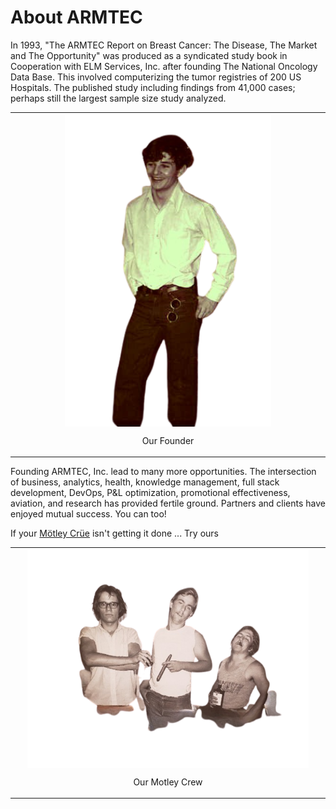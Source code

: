 # About ARMTEC

In 1993, "The ARMTEC Report on Breast Cancer: The Disease, The Market and The Opportunity" was produced as a syndicated study book in Cooperation with ELM Services, Inc. after founding The National Oncology Data Base.  This involved computerizing the tumor registries of 200 US Hospitals.  The published study including findings from 41,000 cases; perhaps still the largest sample size study analyzed. 

<table align="center"><tr><td align="center" width="9999">
<img src="images/media/me_when-.png" align="center" width="330" height="500" alt="ARMTEC Founder">

Our Founder
</td></tr></table>

  
  
Founding ARMTEC, Inc. lead to many more opportunities.  The intersection of business, analytics, health, knowledge management, full stack development, DevOps, P&L optimization, promotional effectiveness, aviation, and research has provided fertile ground.  Partners and clients have enjoyed mutual success.  You can too!

  
If your [Mötley Crüe](https://www.youtube.com/watch?v=kXt5NWY5Ay0&t=59s) isn't getting it done ...
Try ours  
<table align="center"><tr><td align="center" width="9999">
<img src="images/media/Nehmer_Goon_Rocky.png" align="center" width="450" height="350" alt="ARMTEC Leadership">

Our Motley Crew
</td></tr></table>

  
